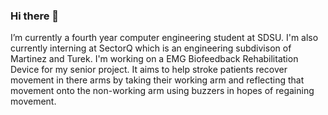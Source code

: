 ### Hi there 👋
I’m currently a fourth year computer engineering student at SDSU.
I'm also currently interning at SectorQ which is an engineering subdivison of Martinez and Turek. 
I'm working on a EMG Biofeedback Rehabilitation Device for my senior project. It aims to help stroke patients recover movement in there arms by taking their working arm and reflecting that movement onto the non-working arm using buzzers in hopes of regaining movement.

<!--
**SamKull/SamKull** is a ✨ _special_ ✨ repository because its `README.md` (this file) appears on your GitHub profile.

Here are some ideas to get you started:

- 🔭 I’m currently working on ...
- 🌱 I’m currently learning ...
- 👯 I’m looking to collaborate on ...
- 🤔 I’m looking for help with ...
- 💬 Ask me about ...
- 📫 How to reach me: ...
- 😄 Pronouns: ...
- ⚡ Fun fact: ...
-->
